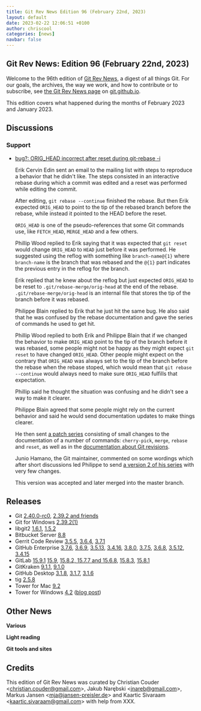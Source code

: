 ```yaml
---
title: Git Rev News Edition 96 (February 22nd, 2023)
layout: default
date: 2023-02-22 12:06:51 +0100
author: chriscool
categories: [news]
navbar: false
---
```


## Git Rev News: Edition 96 (February 22nd, 2023)

Welcome to the 96th edition of [Git Rev News](https://git.github.io/rev_news/rev_news/),
a digest of all things Git. For our goals, the archives, the way we work, and how to contribute or to
subscribe, see [the Git Rev News page](https://git.github.io/rev_news/rev_news/) on [git.github.io](http://git.github.io).

This edition covers what happened during the months of February 2023 and January 2023.

## Discussions

<!---
### General
-->

<!---
### Reviews
-->


### Support

* [bug?: ORIG_HEAD incorrect after reset during git-rebase -i](https://lore.kernel.org/git/CA+JQ7M-ynq1cLN-3ZodXae=x-H5k7Ab6uPBwUFhG+kgtOvCgtA@mail.gmail.com/)

  Erik Cervin Edin sent an email to the mailing list with steps to
  reproduce a behavior that he didn't like. The steps consisted in an
  interactive rebase during which a commit was edited and a reset was
  performed while editing the commit.

  After editing, `git rebase --continue` finished the rebase. But then
  Erik expected `ORIG_HEAD` to point to the tip
  of the rebased branch before the rebase, while instead it pointed to
  the HEAD before the reset.

  `ORIG_HEAD` is one of the pseudo-references that some Git commands
  use, like `FETCH_HEAD`, `MERGE_HEAD` and a few others.

  Phillip Wood replied to Erik saying that it was expected that `git
  reset` would change `ORIG_HEAD` to `HEAD` just before it was
  performed. He suggested using the reflog with something like
  `branch-name@{1}` where `branch-name` is the branch that was
  rebased and the `@{1}` part indicates the previous entry in the
  reflog for the branch.

  Erik replied that he knew about the reflog but just expected
  `ORIG_HEAD` to be reset to `.git/rebase-merge/orig-head` at the end of
  the rebase. `.git/rebase-merge/orig-head` is an internal file that
  stores the tip of the branch before it was rebased.

  Philippe Blain replied to Erik that he just hit the same bug. He
  also said that he was confused by the rebase documentation and gave
  the series of commands he used to get hit.

  Phillip Wood replied to both Erik and Philippe Blain that if we
  changed the behavior to make `ORIG_HEAD` point to the tip of the
  branch before it was rebased, some people might not be happy as they
  might expect `git reset` to have changed `ORIG_HEAD`. Other people
  might expect on the contrary that `ORIG_HEAD` was always set to the
  tip of the branch before the rebase when the rebase stoped, which
  would mean that `git rebase --continue` would always need to make
  sure `ORIG_HEAD` fulfills that expectation.

  Phillip said he thought the situation was confusing and he didn't
  see a way to make it clearer.

  Philippe Blain agreed that some people might rely on the current
  behavior and said he would send documentation updates to make things
  clearer.

  He then sent
  [a patch series](https://lore.kernel.org/git/pull.1456.git.1673120359.gitgitgadget@gmail.com/)
  consisting of small changes to the documentation of a number of
  commands: `cherry-pick`, `merge`, `rebase` and `reset`, as well as
  in the [documentation about Git revisions](https://git-scm.com/docs/gitrevisions).

  Junio Hamano, the Git maintainer, commented on some wordings which
  after short discussions led Philippe to send
  [a version 2 of his series](https://lore.kernel.org/git/pull.1456.v2.git.1673356521.gitgitgadget@gmail.com/)
  with very few changes.

  This version was accepted and later merged into the master branch.

<!---
## Developer Spotlight:
-->

## Releases

+ Git [2.40.0-rc0](https://public-inbox.org/git/xmqq7cw6yfpt.fsf@gitster.g/),
[2.39.2 and friends](https://public-inbox.org/git/xmqqr0us5dio.fsf@gitster.g/)
+ Git for Windows [2.39.2(1)](https://github.com/git-for-windows/git/releases/tag/v2.39.2.windows.1)
+ libgit2 [1.6.1](https://github.com/libgit2/libgit2/releases/tag/v1.6.1),
[1.5.2](https://github.com/libgit2/libgit2/releases/tag/v1.5.2)
+ Bitbucket Server [8.8](https://confluence.atlassian.com/bitbucketserver/bitbucket-server-release-notes-872139866.html)
+ Gerrit Code Review [3.5.5](https://www.gerritcodereview.com/3.5.html#355),
[3.6.4](https://www.gerritcodereview.com/3.6.html#364),
[3.7.1](https://www.gerritcodereview.com/3.7.html#371)
+ GitHub Enterprise [3.7.6](https://help.github.com/enterprise-server@3.7/admin/release-notes#3.7.6),
[3.6.9](https://help.github.com/enterprise-server@3.6/admin/release-notes#3.6.9),
[3.5.13](https://help.github.com/enterprise-server@3.5/admin/release-notes#3.5.13),
[3.4.16](https://help.github.com/enterprise-server@3.4/admin/release-notes#3.4.16),
[3.8.0](https://help.github.com/enterprise-server@3.8/admin/release-notes#3.8.0),
[3.7.5](https://help.github.com/enterprise-server@3.7/admin/release-notes#3.7.5),
[3.6.8](https://help.github.com/enterprise-server@3.6/admin/release-notes#3.6.8),
[3.5.12](https://help.github.com/enterprise-server@3.5/admin/release-notes#3.5.12),
[3.4.15](https://help.github.com/enterprise-server@3.4/admin/release-notes#3.4.15)
+ GitLab [15.9.1](https://about.gitlab.com/releases/2023/02/24/gitlab-15-9-1-released/)
[15.9](https://about.gitlab.com/releases/2023/02/22/gitlab-15-9-released/),
[15.8.2, 15.7.7 and 15.6.8](https://about.gitlab.com/releases/2023/02/14/critical-security-release-gitlab-15-8-2-released/),
[15.8.3](https://about.gitlab.com/releases/2023/02/14/gitlab-15-8-3-released/),
[15.8.1](https://about.gitlab.com/releases/2023/01/31/security-release-gitlab-15-8-1-released/)
+ GitKraken [9.1.1](https://help.gitkraken.com/gitkraken-client/current/),
[9.1.0](https://help.gitkraken.com/gitkraken-client/current/)
+ GitHub Desktop [3.1.8](https://desktop.github.com/release-notes/),
[3.1.7](https://desktop.github.com/release-notes/),
[3.1.6](https://desktop.github.com/release-notes/)
+ tig [2.5.8](https://github.com/jonas/tig/releases/tag/tig-2.5.8)
+ Tower for Mac [9.2](https://www.git-tower.com/release-notes/mac?show_tab=release-notes)
+ Tower for Windows [4.2](https://www.git-tower.com/release-notes/windows?show_tab=release-notes) ([blog post](https://www.git-tower.com/blog/tower-win-4-2/))

## Other News

__Various__


__Light reading__

<!---
__Easy watching__
-->

__Git tools and sites__


## Credits

This edition of Git Rev News was curated by
Christian Couder &lt;<christian.couder@gmail.com>&gt;,
Jakub Narębski &lt;<jnareb@gmail.com>&gt;,
Markus Jansen &lt;<mja@jansen-preisler.de>&gt; and
Kaartic Sivaraam &lt;<kaartic.sivaraam@gmail.com>&gt;
with help from XXX.
